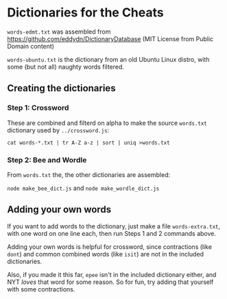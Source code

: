 # Dictionaries for the Cheats

`words-edmt.txt` was assembled from https://github.com/eddydn/DictionaryDatabase (MIT License from Public Domain content)

`words-ubuntu.txt` is the dictionary from an old Ubuntu Linux distro, with some (but not all) naughty words filtered.

## Creating the dictionaries

### Step 1: Crossword

These are combined and filterd on alpha to make the source `words.txt` dictionary used by `../crossword.js`:

`cat words-*.txt | tr A-Z a-z | sort | uniq >words.txt`

### Step 2: Bee and Wordle

From `words.txt` the, the other dictionaries are assembled:

`node make_bee_dict.js` and `node make_wordle_dict.js`

## Adding your own words

If you want to add words to the dictionary, just make a file `words-extra.txt`, with one word on one line each, then run Steps 1 and 2 commands above.

Adding your own words is helpful for crossword, since contractions (like `dont`) and common combined words (like `isit`) are not in the included dictionaries.

Also, if you made it this far, `epee` isn't in the included dictionary either, and NYT *loves* that word for some reason.  So for fun, try adding that yourself with some contractions.